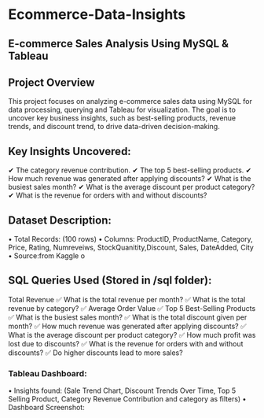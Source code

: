 # Ecommerce-Data-Insights
## E-commerce Sales Analysis Using MySQL & Tableau

## Project Overview
This project focuses on analyzing e-commerce sales data using MySQL for data processing, querying and Tableau for visualization. The goal is to uncover key business insights, such as best-selling products, revenue trends, and discount trend, to drive data-driven decision-making.

## Key Insights Uncovered:
   ✔ The category revenue contribution.
   ✔ The top 5 best-selling products.
   ✔ How much revenue was generated after applying discounts?
   ✔ What is the busiest sales month?
   ✔ What is the average discount per product category?
   ✔ What is the revenue for orders with and without discounts?
## Dataset Description:
   •	Total Records: (100 rows)
   •	Columns: ProductID, ProductName, Category, Price, Rating, Numreveiws, StockQuanitity,Discount, Sales, DateAdded, City
   •	Source:from Kaggle o

## SQL Queries Used (Stored in /sql folder):
   Total Revenue
  ✅ What is the total revenue per month?
  ✅ What is the total revenue by category?
  ✅ Average Order Value
  ✅ Top 5 Best-Selling Products
  ✅ What is the busiest sales month?
  ✅ What is the total discount given per month?
  ✅ How much revenue was generated after applying discounts?
  ✅  What is the average discount per product category?
  ✅ How much profit was lost due to discounts?
  ✅ What is the revenue for orders with and without discounts?
  ✅ Do higher discounts lead to more sales?

### Tableau Dashboard:
•	Insights found: (Sale Trend Chart, Discount Trends Over Time, Top 5 Selling Product, Category Revenue Contribution and category as filters)
•	Dashboard Screenshot: 


